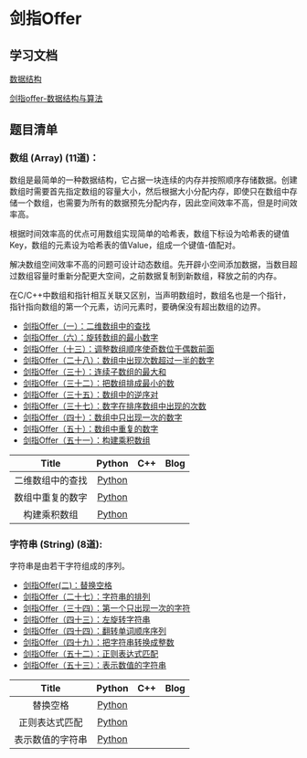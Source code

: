 # 剑指Offer

## 学习文档

[数据结构](https://www.bilibili.com/video/av86803650?from=search&seid=1397237482083708915)

[剑指offer-数据结构与算法](https://www.bilibili.com/video/av64288683/?spm_id_from=333.788.videocard.2)


## 题目清单


### 数组 (Array) (11道)：

数组是最简单的一种数据结构，它占据一块连续的内存并按照顺序存储数据。创建数组时需要首先指定数组的容量大小，然后根据大小分配内存，即使只在数组中存储一个数组，也需要为所有的数据预先分配内存，因此空间效率不高，但是时间效率高。

根据时间效率高的优点可用数组实现简单的哈希表，数组下标设为哈希表的键值Key，数组的元素设为哈希表的值Value，组成一个键值-值配对。

解决数组空间效率不高的问题可设计动态数组。先开辟小空间添加数据，当数目超过数组容量时重新分配更大空间，之前数据复制到新数组，释放之前的内存。

在C/C++中数组和指针相互关联又区别，当声明数组时，数组名也是一个指针，指针指向数组的第一个元素，访问元素时，要确保没有超出数组的边界。

* [剑指Offer（一）：二维数组中的查找](http://cuijiahua.com/blog/2017/11/basis_1.html)
* [剑指Offer（六）：旋转数组的最小数字](http://cuijiahua.com/blog/2017/11/basis_6.html)
* [剑指Offer（十三）：调整数组顺序使奇数位于偶数前面](http://cuijiahua.com/blog/2017/11/basis_13.html)
* [剑指Offer（二十八）：数组中出现次数超过一半的数字](http://cuijiahua.com/blog/2017/12/basis_28.html)
* [剑指Offer（三十）：连续子数组的最大和](http://cuijiahua.com/blog/2017/12/basis_30.html)
* [剑指Offer（三十二）：把数组排成最小的数](http://cuijiahua.com/blog/2018/01/basis_32.html)
* [剑指Offer（三十五）：数组中的逆序对](http://cuijiahua.com/blog/2018/01/basis_35.html)
* [剑指Offer（三十七）：数字在排序数组中出现的次数](http://cuijiahua.com/blog/2018/01/basis_37.html)
* [剑指Offer（四十）：数组中只出现一次的数字](http://cuijiahua.com/blog/2018/01/basis_40.html)
* [剑指Offer（五十）：数组中重复的数字](http://cuijiahua.com/blog/2018/01/basis_50.html)
* [剑指Offer（五十一）：构建乘积数组](http://cuijiahua.com/blog/2018/01/basis_51.html)


|                  Title                   |                  Python                  |                   C++                    |                   Blog                   |
| :--------------------------------------: | :--------------------------------------: | :--------------------------------------: | :--------------------------------------: |
|     二维数组中的查找                   | [Python](https://github.com/Liuhongzhi2018/LeetCode/blob/master/SwordOffer/Array_1.md) | |
|     数组中重复的数字                   | [Python](https://github.com/Liuhongzhi2018/LeetCode/blob/master/SwordOffer/Array_2.md) | |
|     构建乘积数组                   | [Python](https://github.com/Liuhongzhi2018/LeetCode/blob/master/SwordOffer/Array_3.md) | |

### 字符串 (String) (8道):

字符串是由若干字符组成的序列。

* [剑指Offer(二)：替换空格](http://cuijiahua.com/blog/2017/11/basis_2.html "悬停显示")
* [剑指Offer（二十七）：字符串的排列](http://cuijiahua.com/blog/2017/12/basis_27.html "悬停显示")
* [剑指Offer（三十四）：第一个只出现一次的字符](http://cuijiahua.com/blog/2018/01/basis_34.html "悬停显示")
* [剑指Offer（四十三）：左旋转字符串](http://cuijiahua.com/blog/2018/01/basis_43.html "悬停显示")
* [剑指Offer（四十四）：翻转单词顺序序列](http://cuijiahua.com/blog/2018/01/basis_44.html "悬停显示")
* [剑指Offer（四十九）：把字符串转换成整数](http://cuijiahua.com/blog/2018/01/basis_49.html "悬停显示")
* [剑指Offer（五十二）：正则表达式匹配](http://cuijiahua.com/blog/2018/01/basis_52.html "悬停显示")
* [剑指Offer（五十三）：表示数值的字符串](http://cuijiahua.com/blog/2018/01/basis_53.html "悬停显示")

|                  Title                   |                  Python                  |                   C++                    |                   Blog                   |
| :--------------------------------------: | :--------------------------------------: | :--------------------------------------: | :--------------------------------------: |
|     替换空格                   | [Python](https://github.com/Liuhongzhi2018/LeetCode/blob/master/SwordOffer/String_1.md) | |
|     正则表达式匹配                   | [Python](https://github.com/Liuhongzhi2018/LeetCode/blob/master/SwordOffer/String_2.md) | |
|     表示数值的字符串                   | [Python](https://github.com/Liuhongzhi2018/LeetCode/blob/master/SwordOffer/String_3.md) | |